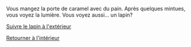 Vous mangez la porte de caramel avec du pain. Après quelques mintues, 
vous voyez la lumière. Vous voyez aussi... un lapin?

[Suivre le lapin à l'extérieur](lapin/suivre-lapin.md)

[Retourner à l'intérieur](../porte.md)
